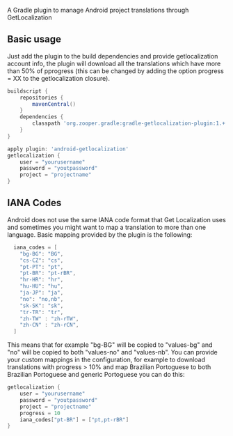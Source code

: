 A Gradle plugin to manage Android project translations through GetLocalization

## Basic usage
Just add the plugin to the build dependencies and provide getlocalization account info, the plugin will download all the translations which have more than 50% of pprogress (this can be changed by adding the option progress = XX to the getlocalization closure).

```gradle
buildscript {
    repositories {
        mavenCentral()
    }
    dependencies {
        classpath 'org.zooper.gradle:gradle-getlocalization-plugin:1.+'
    }
}

apply plugin: 'android-getlocalization'
getlocalization {
    user = "yourusername"
    password = "youtpassword"
    project = "projectname"
}
```

## IANA Codes
Android does not use the same IANA code format that Get Localization uses and sometimes you might want to map a translation to more than one language. Basic mapping provided by the plugin is the following:

```gradle 
  iana_codes = [
    "bg-BG": "BG",
    "cs-CZ": "cs",
    "pt-PT": "pt",
    "pt-BR": "pt-rBR",
    "hr-HR": "hr",
    "hu-HU": "hu",
    "ja-JP": "ja",
    "no": "no,nb",
    "sk-SK": "sk",
    "tr-TR": "tr",
    "zh-TW" : "zh-rTW",
    "zh-CN" : "zh-rCN",
  ]
```

This means that for example "bg-BG" will be copied to "values-bg" and "no" will be copied to both "values-no" and "values-nb". You can provide your custom mappings in the configuration, for example to download translations with progress > 10% and map Brazilian Portoguese to both Brazilian Portoguese and generic Portoguese you can do this:

```gradle 
getlocalization {
    user = "yourusername"
    password = "youtpassword"
    project = "projectname"
    progress = 10
    iana_codes["pt-BR"] = ["pt,pt-rBR"]
}
```
